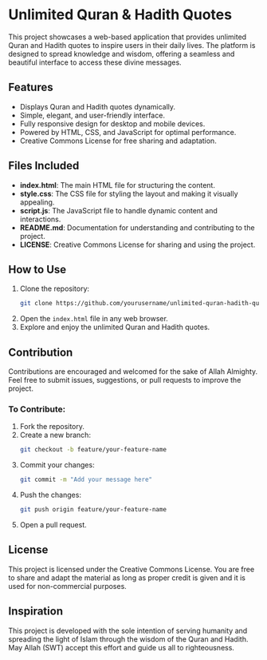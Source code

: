 # Unlimited Quran & Hadith Quotes

This project showcases a web-based application that provides unlimited Quran and Hadith quotes to inspire users in their daily lives. The platform is designed to spread knowledge and wisdom, offering a seamless and beautiful interface to access these divine messages.

## Features

- Displays Quran and Hadith quotes dynamically.
- Simple, elegant, and user-friendly interface.
- Fully responsive design for desktop and mobile devices.
- Powered by HTML, CSS, and JavaScript for optimal performance.
- Creative Commons License for free sharing and adaptation.

## Files Included

- **index.html**: The main HTML file for structuring the content.
- **style.css**: The CSS file for styling the layout and making it visually appealing.
- **script.js**: The JavaScript file to handle dynamic content and interactions.
- **README.md**: Documentation for understanding and contributing to the project.
- **LICENSE**: Creative Commons License for sharing and using the project.

## How to Use

1. Clone the repository:
   ```bash
   git clone https://github.com/yourusername/unlimited-quran-hadith-quotes.git
   ```
2. Open the `index.html` file in any web browser.
3. Explore and enjoy the unlimited Quran and Hadith quotes.

## Contribution

Contributions are encouraged and welcomed for the sake of Allah Almighty. Feel free to submit issues, suggestions, or pull requests to improve the project.

### To Contribute:
1. Fork the repository.
2. Create a new branch:
   ```bash
   git checkout -b feature/your-feature-name
   ```
3. Commit your changes:
   ```bash
   git commit -m "Add your message here"
   ```
4. Push the changes:
   ```bash
   git push origin feature/your-feature-name
   ```
5. Open a pull request.

## License

This project is licensed under the Creative Commons License. You are free to share and adapt the material as long as proper credit is given and it is used for non-commercial purposes.

## Inspiration

This project is developed with the sole intention of serving humanity and spreading the light of Islam through the wisdom of the Quran and Hadith. May Allah (SWT) accept this effort and guide us all to righteousness.
